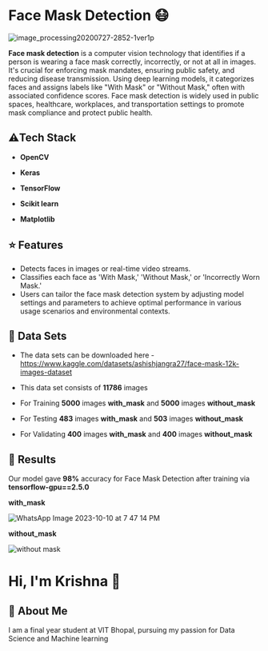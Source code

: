 
# Face Mask Detection 😷

![image_processing20200727-2852-1ver1p](https://github.com/krishnah1/Face_Mask_Detection/assets/65085409/f9634baa-52e7-4ee8-bafc-ed36267b9f33|width=100)


**Face mask detection** is a computer vision technology that identifies if a person is wearing a face mask correctly, incorrectly, or not at all in images. It's crucial for enforcing mask mandates, ensuring public safety, and reducing disease transmission. Using deep learning models, it categorizes faces and assigns labels like "With Mask" or "Without Mask," often with associated confidence scores. Face mask detection is widely used in public spaces, healthcare, workplaces, and transportation settings to promote mask compliance and protect public health.

## ⚠️Tech Stack

- **OpenCV**

- **Keras**

- **TensorFlow** 

- **Scikit learn** 

- **Matplotlib** 


## ⭐ Features

- Detects faces in images or real-time video streams.
- Classifies each face as 'With Mask,' 'Without Mask,' or 'Incorrectly Worn Mask.'
- Users can tailor the face mask detection system by adjusting model settings and parameters to achieve optimal performance in various usage scenarios and environmental contexts.
## 📂 Data Sets
- The data sets can be downloaded here - https://www.kaggle.com/datasets/ashishjangra27/face-mask-12k-images-dataset

- This data set consists of **11786** images 

- For Training **5000** images **with_mask** and **5000** images **without_mask**

- For Testing **483** images **with_mask** and **503** images  **without_mask**

- For Validating **400** images **with_mask** and **400** images  **without_mask**
## 🔑 Results
Our model gave **98%** accuracy for Face Mask Detection after training via **tensorflow-gpu==2.5.0**



**with_mask** 

![WhatsApp Image 2023-10-10 at 7 47 14 PM](https://github.com/krishnah1/Face_Mask_Detection/assets/65085409/7c99fae7-4317-4155-9efa-47679c47fb12)


**without_mask**

![without mask](https://github.com/krishnah1/Face_Mask_Detection/assets/65085409/8f05d097-8e5a-40e8-9e7a-99f5e65f391b)

# Hi, I'm Krishna 👋


## 🚀 About Me
I am a final year student at VIT Bhopal, pursuing my passion for Data Science and Machine learning
